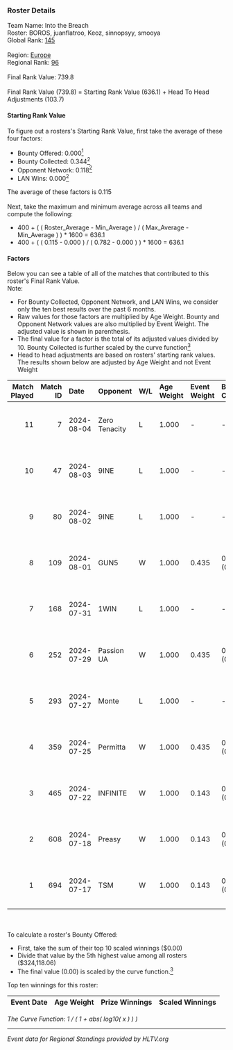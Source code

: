 ### Roster Details<br />
Team Name: Into the Breach<br />
Roster: BOROS, juanflatroo, Keoz, sinnopsyy, smooya<br />
Global Rank: [145](../standings_global.md)<br />
<br />
Region: [Europe]( ../standings_europe.md)<br />
Regional Rank: [96]( ../standings_europe.md)<br />
<br />
Final Rank Value:  739.8<br />
<br />
Final Rank Value (739.8) = Starting Rank Value (636.1) + Head To Head Adjustments (103.7)<br />

#### Starting Rank Value<br />
To figure out a rosters's Starting Rank Value, first take the average of these four factors:<br />
- Bounty Offered: 0.000[<sup>1</sup>](#table2)
- Bounty Collected: 0.344[<sup>2</sup>](#table1)
- Opponent Network: 0.118[<sup>2</sup>](#table1)
- LAN Wins: 0.000[<sup>2</sup>](#table1)

The average of these factors is 0.115<br />
<br />
Next, take the maximum and minimum average across all teams and compute the following:<br />
- 400 + ( ( Roster_Average - Min_Average ) / ( Max_Average - Min_Average ) ) * 1600 = 636.1
- 400 + ( ( 0.115 - 0.000 ) / ( 0.782 - 0.000 ) ) * 1600 = 636.1


#### Factors<br />
Below you can see a table of all of the matches that contributed to this roster's Final Rank Value.<br />
Note:<br />

- For Bounty Collected, Opponent Network, and LAN Wins, we consider only the ten best results over the past 6 months.
- Raw values for those factors are multiplied by Age Weight. Bounty and Opponent Network values are also multiplied by Event Weight. The adjusted value is shown in parenthesis.
- The final value for a factor is the total of its adjusted values divided by 10. Bounty Collected is further scaled by the curve function[<sup>3</sup>](#curveFunction)
- Head to head adjustments are based on rosters' starting rank values. The results shown below are adjusted by Age Weight and not Event Weight
<span id="table1"></span><br />


| Match Played | Match ID | Date       | Opponent      | W/L | Age Weight | Event Weight | Bounty Collected | Opponent Network | LAN Wins  | H2H Adj. | Roster                                      |
| -: | -: | :- | :- | :- | :- | :- | :- | :- | :- | -: | :- |
|           11 |        7 | 2024-08-04 | Zero Tenacity | L   | 1.000      | -            | -                | -                | -         |    -2.64 | BOROS, juanflatroo, Keoz, sinnopsyy, smooya |
|           10 |       47 | 2024-08-03 | 9INE          | L   | 1.000      | -            | -                | -                | -         |    -8.36 | BOROS, juanflatroo, Keoz, sinnopsyy, smooya |
|            9 |       80 | 2024-08-02 | 9INE          | L   | 1.000      | -            | -                | -                | -         |    -8.59 | BOROS, juanflatroo, Keoz, sinnopsyy, smooya |
|            8 |      109 | 2024-08-01 | GUN5          | W   | 1.000      | 0.435        | 0.073 (0.032)    | 0.570 (0.248)    | 0 (0.000) |    20.82 | BOROS, juanflatroo, Keoz, sinnopsyy, smooya |
|            7 |      168 | 2024-07-31 | 1WIN          | L   | 1.000      | -            | -                | -                | -         |    -6.50 | BOROS, juanflatroo, Keoz, sinnopsyy, smooya |
|            6 |      252 | 2024-07-29 | Passion UA    | W   | 1.000      | 0.435        | 0.172 (0.075)    | 1.000 (0.435)    | 0 (0.000) |    27.90 | BOROS, juanflatroo, Keoz, sinnopsyy, smooya |
|            5 |      293 | 2024-07-27 | Monte         | L   | 1.000      | -            | -                | -                | -         |    -3.45 | BOROS, juanflatroo, Keoz, sinnopsyy, smooya |
|            4 |      359 | 2024-07-25 | Permitta      | W   | 1.000      | 0.435        | 0.024 (0.010)    | 0.876 (0.381)    | 0 (0.000) |    23.59 | BOROS, juanflatroo, Keoz, sinnopsyy, smooya |
|            3 |      465 | 2024-07-22 | INFINITE      | W   | 1.000      | 0.143        | 0.000 (0.000)    | 0.187 (0.027)    | 0 (0.000) |    11.79 | BOROS, juanflatroo, Keoz, sinnopsyy, smooya |
|            2 |      608 | 2024-07-18 | Preasy        | W   | 1.000      | 0.143        | 0.012 (0.002)    | 0.224 (0.032)    | 0 (0.000) |    20.72 | BOROS, juanflatroo, Keoz, sinnopsyy, smooya |
|            1 |      694 | 2024-07-17 | TSM           | W   | 1.000      | 0.143        | 0.040 (0.006)    | 0.394 (0.056)    | 0 (0.000) |    28.40 | BOROS, juanflatroo, Keoz, sinnopsyy, smooya |

<br />
<span id="table2"></span><br />
To calculate a roster's Bounty Offered:<br />

- First, take the sum of their top 10 scaled winnings ($0.00)
- Divide that value by the 5th highest value among all rosters ($324,118.06)
- The final value (0.00) is scaled by the curve function.[<sup>3</sup>](#curveFunction)

Top ten winnings for this roster:<br />

| Event Date | Age Weight | Prize Winnings | Scaled Winnings |
| :- | -: | :- | :- |


<span id="curveFunction"></span>_The Curve Function: 1 / ( 1 + abs( log10( x ) ) )_<br />

---
_Event data for Regional Standings provided by HLTV.org_<br />
